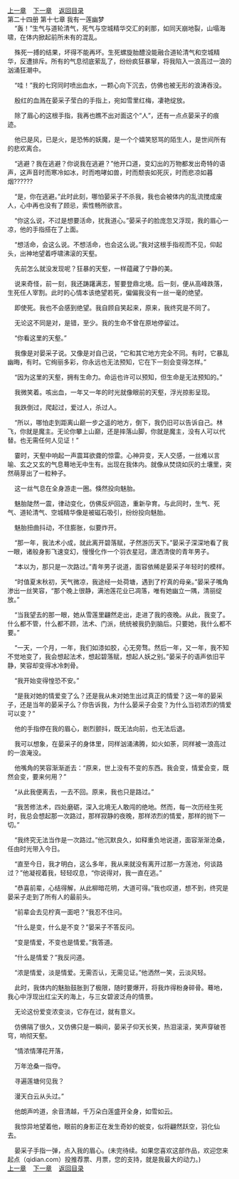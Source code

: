 
[上一章](https://github.com/xiaominghe2014/spider_book/blob/master/book/知北游/第357章.md)&nbsp;&nbsp;&nbsp;&nbsp;[下一章](https://github.com/xiaominghe2014/spider_book/blob/master/book/知北游/第359章.md)&nbsp;&nbsp;&nbsp;&nbsp;[返回目录](https://github.com/xiaominghe2014/spider_book/blob/master/book/知北游/README.md)
<br /> 第二十四册 第十七章 我有一莲幽梦<br />
        “轰！”生气与道轮清气，死气与空城精华交汇的刹那，如同天崩地裂，山塌海啸，在体内掀起前所未有的混乱。

    殊死一搏的结果，坏得不能再坏。生死螺旋胎醴没能融合道轮清气和空城精华，反遭排斥。所有的气息彻底萦乱了，纷纷疯狂暴窜，将我陷入一浪高过一浪的汹涌狂潮中。

    “哇！”我的七窍同时喷出血水，一颗心向下沉去，仿佛也被无形的浪涛吞没。

    殷红的血溅在晏采子莹白的手指上，宛如雪里红梅，凄艳绽放。

    除了眉心的这根手指，我再也瞧不出对面这个“人”，还有一点点晏采子的痕迹。

    他已是风，已是火，是恐怖的妖魔，是一个个嬉笑怒骂的陌生人，是世间所有的悲欢离合。

    “逃避？我在逃避？你说我在逃避？”他开口道，变幻出的万物都发出奇特的语声，这声音时而寒冷如冰，时而咆哮如兽，时而颓丧如死灰，时而悲凉如暮烟??????

    “是，你在逃避。”此时此刻，哪怕晏采子不杀我，我也会被体内的乱流搅成废人，心中再也没有了顾忌，索性畅所欲言。

    “你这么说，不过是想要活命，扰我道心。”晏采子的脸庞忽又浮现，我的眉心一凉，他的手指搭在了上面。

    “想活命，会这么说。不想活命，也会这么说。”我对这根手指视而不见，仰起头，出神地望着呼啸沸滚的天壑。

    先前怎么就没发现呢？狂暴的天壑，一样蕴藏了宁静的美。

    说来奇怪，前一刻，我还踌躇满志，誓要登鼎北境。后一刻，便从高峰跌落，生死任人宰割。此时的心情本该绝望若死，偏偏我没有一丝一毫的绝望。

    即使死。我也不会感到绝望。我自顾自笑起来，原来，我终究是不同了。

    无论这不同是对，是错，至少。我的生命不曾在原地停留过。

    “你看这里的天壑。”

    我像是对晏采子说。又像是对自己说，“它和其它地方完全不同。有时，它暴乱幽晦，有时。它绚丽多彩，你永远也无法预知，它在下一刻会变得怎样。”

    “因为这里的天壑，拥有生命力。命运也许可以预知，但生命是无法预知的。”

    我微笑着。咳出血，一年又一年的时光就像眼前的天壑，浮光掠影呈现。

    我跌倒过，爬起过，爱过人，杀过人。

    “所以，哪怕走到距离山巅一步之遥的地方，倒下，我仍旧可以告诉自己。林飞，你就是魔主。无论你攀上山巅，还是摔落山脚，你就是魔主，没有人可以代替。也无需任何人见证！”

    霎时，天壑中响起一声震耳欲聋的惊雷。心神异变，天人交感，一丝难以言喻、玄之又玄的气息蓦地无中生有。出现在我体内。就像从焚烧如灰的土壤里，突然萌芽出了一粒种子。

    这一丝气息在全身游走一圈。倏然投向魅胎。

    魅胎陡然一震，律动变化，仿佛反炉回造，重新孕育。与此同时，生气、死气、道轮清气、空城精华像是被磁石吸引，纷纷投向魅胎。

    魅胎扭曲抖动，不住膨胀，似要炸开。

    “那一年，我法术小成，就此离开碧落赋，孑然游历天下。”晏采子深深地看了我一眼，诸般身影飞速变幻，慢慢化作一个羽衣星冠，潇洒清俊的青年男子。

    “本以为，那只是一次路过。”青年男子说道，面容依稀是晏采子年轻时的模样。

    “时值夏末秋初，天气微凉，我途经一处荷塘，遇到了柠真的母亲。”晏采子嘴角渗出一丝笑容，“那个晚上很静，满池莲花业已凋落，唯有她幽立一隅，清丽绽放。”

    “当我望去的那一眼，她从雪莲里翩然走出，走进了我的夜晚。从此，我变了。什么都不管，什么都不顾，法术、门派，统统被我扔到脑后。只要她，我什么都不要。”

    “一天，一个月，一年，我们如漆如胶，心无旁骛。然后一年，又一年，我不知不觉地变了，我会想起法术，想起碧落赋，想起人妖之别。”晏采子的语声依旧平静，笑容却变得冰冷刺骨。

    “我开始变得惶恐不安。”

    “是我对她的情爱变了么？还是我从未对她生出过真正的情爱？这一年的晏采子，还是当年的晏采子么？你告诉我，为什么晏采子会变？为什么当初浓烈的情爱可以变？”

    他的手指停在我的眉心，剧烈颤抖，既无法向前，也无法后退。

    我可以想象，在晏采子的身体里，同样汹涌沸腾，如火如荼，同样被一浪高过的一浪淹没。

    他嘴角的笑容渐渐逝去：“原来，世上没有不变的东西。我会变，情爱会变，既然会变，要来何用？”

    “从此我便离去，一去不回。原来，我也只是路过。”

    “我苦修法术，四处磨砺，深入北境无人敢闯的绝地。然而，每一次历经生死时，我总会想起那一次路过，那样寂静的夜晚，那样浓烈的情爱，那样的抛下一切。”

    “我终究无法当作是一次路过。”他沉默良久，如释重负地说道，面容渐渐沧桑，任由时光带入今日。

    “直至今日，我才明白，这么多年，我从来就没有离开过那一方莲池，何谈路过？”他凝视着我，轻轻叹息，“你说得对，我一直在逃。”

    “恭喜前辈，心结得解，从此柳暗花明，大道可得。”我也叹道，想不到，终究是晏采子走到了所有人的最前头。

    “前辈会去见柠真一面吧？”我忍不住问。

    “什么是变，什么是不变？”晏采子不答反问。

    “变是情爱，不变也是情爱。”我答道。

    “什么是情爱？”我反问道。

    “浓是情爱，淡是情爱。无需否认，无需见证。”他洒然一笑，云淡风轻。

    此时，我体内的魅胎鼓胀到了极限，随时要爆开，将我炸得粉身碎骨。蓦地，我心中浮现出红尘天的海上，与三女碧波泛舟的情景。

    无论这份爱变浓变淡，它存在过，就有意义。

    仿佛隔了很久，又仿佛只是一瞬间，晏采子仰天长笑，热泪滚滚，笑声穿破苍穹，响彻天壑。

    “情浓情薄花开落，

    万年沧桑一指夺。

    寻遍莲塘何见我？

    漫天白云从头过。”

    他朗声吟道，余音清越，千万朵白莲盛开全身，如雪如云。

    我惊异地望着他，眼前的身影正在发生奇妙的蜕变，似将翩然跃空，羽化仙去。

    晏采子手指一弹，点入我的眉心。(未完待续。如果您喜欢这部作品，欢迎您来起点（qidian.com）投推荐票、月票，您的支持，就是我最大的动力。)
  <br />
[上一章](https://github.com/xiaominghe2014/spider_book/blob/master/book/知北游/第357章.md)&nbsp;&nbsp;&nbsp;&nbsp;[下一章](https://github.com/xiaominghe2014/spider_book/blob/master/book/知北游/第359章.md)&nbsp;&nbsp;&nbsp;&nbsp;[返回目录](https://github.com/xiaominghe2014/spider_book/blob/master/book/知北游/README.md)
